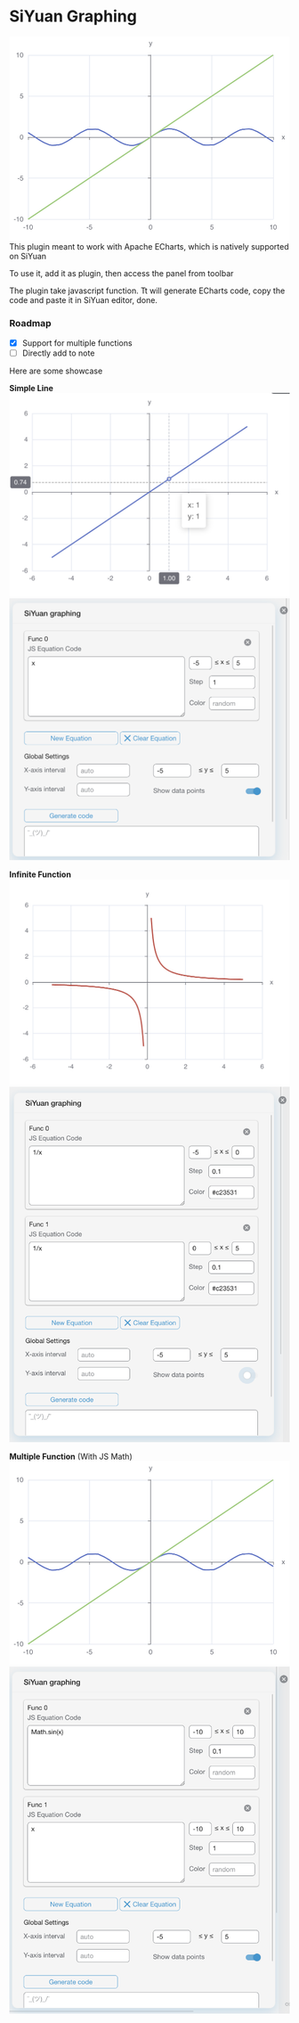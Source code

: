 # SiYuan Graphing

![multiple](doc/en_us/multiple.png)
This plugin meant to work with Apache ECharts, which is natively supported on SiYuan

To use it, add it as plugin, then access the panel from toolbar

The plugin take javascript function. Tt will generate ECharts code, copy the code and paste it in SiYuan editor, done.

### Roadmap
- [x] Support for multiple functions
- [ ] Directly add to note

Here are some showcase

**Simple Line**
![simple line](doc/en_us/simple_line.png)
![simple line](doc/en_us/simple_line_settings.png)

**Infinite Function**
![infin](doc/en_us/infin.png)
![infin](doc/en_us/infin_settings.png)

**Multiple Function** (With JS Math)
![multiple](doc/en_us/multiple.png)
![multiple](doc/en_us/multiple_settings.png)